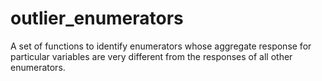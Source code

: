 # outlier_enumerators
 A set of functions to identify enumerators whose aggregate response for particular variables are very different from the responses of all other enumerators.
